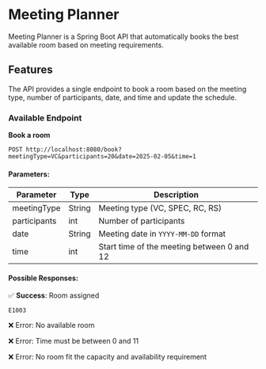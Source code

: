 # Meeting Planner

Meeting Planner is a Spring Boot API that automatically books the best available room based on meeting requirements.

## Features

The API provides a single endpoint to book a room based on the meeting type, number of participants, date, and time and update the schedule.

### Available Endpoint

**Book a room**
```
POST http://localhost:8080/book?meetingType=VC&participants=20&date=2025-02-05&time=1
```
#### Parameters:
| Parameter    | Type   | Description                                |
|--------------|--------|--------------------------------------------|
| meetingType  | String | Meeting type (VC, SPEC, RC, RS)            |
| participants | int    | Number of participants                     |
| date         | String | Meeting date in `YYYY-MM-DD` format        |
| time         | int    | Start time of the meeting between 0 and 12 |

#### Possible Responses:

✅ **Success**: Room assigned
```
E1003
```

❌ Error: No available room

❌ Error: Time must be between 0 and 11

❌ Error: No room fit the capacity and availability requirement

